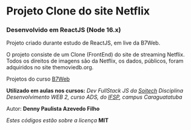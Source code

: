 # Projeto Clone do site Netflix

### Desenvolvido em ReactJS (Node 16.x)

Projeto criado durante estudo de ReactJS, em live da B7Web.

O projeto consiste de um Clone (FrontEnd) do site de streaming Netflix.  
Todos os direitos de imagens são da Netflix, os dados, públicos, foram adquiridos no site themoviedb.org.

Projetos do curso [B7Web](https://b7web.com.br/)

**Utilizado em aulas nos cursos:**
_Dev FullStack JS da [Soitech](https://www.soitech.com.br/)_
_Disciplina Desenvolvimento WEB 2, curso ADS, do [IFSP](https://ifspcaraguatatuba.edu.br/), campus Caraguatatuba_

Autor: **Denny Paulista Azevedo Filho**

_Estes códigos estão sobre a licença_ **MIT**
